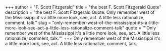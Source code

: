 +++
author = "F. Scott Fitzgerald"
title = "the best F. Scott Fitzgerald Quote"
description = "the best F. Scott Fitzgerald Quote: Only remember west of the Mississippi it's a little more look, see, act. A little less rationalize, comment, talk."
slug = "only-remember-west-of-the-mississippi-its-a-little-more-look-see-act-a-little-less-rationalize-comment-talk"
quote = '''Only remember west of the Mississippi it's a little more look, see, act. A little less rationalize, comment, talk.'''
+++
Only remember west of the Mississippi it's a little more look, see, act. A little less rationalize, comment, talk.
